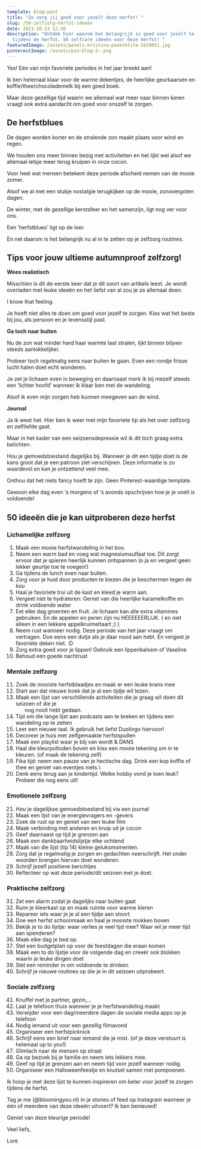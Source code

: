 ```yaml
---
template: blog-post
title: "Zo zorg jij goed voor jezelf deze herfst! "
slug: /50-zelfzorg-herfst-ideeen
date: 2021-10-13 12:30
description: "Ontdek hier waarom het belangrijk is goed voor jezelf te zorgen
  tijdens de herfst. 50 selfcare ideeën voor deze herfst! "
featuredImage: /assets/pexels-kristina-paukshtite-5429051.jpg
pinterestImage: /assets/pin-blog-3-.png
---
```

Yes! Eén van mijn favoriete periodes in het jaar breekt aan! 

Ik ben helemaal klaar voor de warme dekentjes, de heerlijke geurkaarsen en koffie/thee/chocolademelk bij een goed boek. 

Maar deze gezellige tijd waarin we allemaal wat meer naar binnen keren vraagt ook extra aandacht om goed voor onszelf te zorgen. 

## De herfstblues

De dagen worden korter en de stralende zon maakt plaats voor wind en regen. 

We houden ons meer binnen bezig met activiteiten en het lijkt wel alsof we allemaal ietsje meer terug kruipen in onze cocon. 

Voor heel wat mensen betekent deze periode afscheid nemen van de mooie zomer. 

Alsof we al met een stukje nostalgie terugkijken op de mooie, zonovergoten dagen. 

De winter, met de gezellige kerstsfeer en het samenzijn, ligt nog ver voor ons. 

Een ‘herfstblues’ ligt op de loer. 

En net daarom is het belangrijk nu al in te zetten op je zelfzorg routines.

## Tips voor jouw ultieme autumnproof zelfzorg! 

**Wees realistisch**

Misschien is dit de eerste keer dat je dit soort van artikels leest. Je wordt overladen met leuke ideeën en het liefst van al zou je ze allemaal doen. 

I know that feeling. 

Je hoeft niet alles te doen om goed voor jezelf te zorgen. Kies wat het beste bij jou, als persoon en je levensstijl past.

**Ga toch naar buiten**

Nu de zon wat minder hard haar warmte laat stralen, lijkt binnen blijven steeds aanlokkelijker. 

Probeer toch regelmatig eens naar buiten te gaan. Even een rondje frisse lucht halen doet echt wonderen. 

Je zet je lichaam even in beweging en daarnaast merk ik bij mezelf steeds een ‘lichter hoofd’ wanneer ik klaar ben met de wandeling.

Alsof ik even mijn zorgen heb kunnen meegeven aan de wind. 

**Journal** 

Ja ik weet het. Hier ben ik weer met mijn favoriete tip als het over zelfzorg en zelfliefde gaat. 

Maar in het kader van een seizoensdepressie wil ik dit toch graag extra belichten. 

Hou je gemoedstoestand dagelijks bij. Wanneer je dit een tijdje doet is de kans groot dat je een patroon ziet verschijnen. Deze informatie is zo waardevol en kan je ontzettend veel mee. 

Onthou dat het niets fancy hoeft te zijn. Geen Pinterest-waardige template. 

Gewoon elke dag even ‘s morgens of ‘s avonds opschrijven hoe je je voelt is voldoende! 

## 50 ideeën die je kan uitproberen deze herfst

### Lichamelijke zelfzorg 

1. Maak een mooie herfstwandeling in het bos.
2. Neem een warm bad en voeg wat magnesiumsulfaat toe. Dit zorgt ervoor dat je spieren heerlijk kunnen ontspannen (o ja en vergeet geen lekker geurtje toe te voegen!) 
3. Ga tijdens de lunch even naar buiten. 
4. Zorg voor je huid door producten te kiezen die je beschermen tegen de kou 
5. Haal je favoriete trui uit de kast en kleed je warm aan. 
6. Vergeet niet te hydrateren: Geniet van die heerlijke karamelkoffie en drink voldoende water
7. Eet elke dag groenten en fruit. Je lichaam kan alle extra vitamines gebruiken. En de appelen en peren zijn nu HEEEEEERLIJK. ( en niet alleen in een lekkere appelkruimeltaart ;) )
8. Neem rust wanneer nodig. Deze periode van het jaar vraagt om vertragen. Doe eens een dutje als je daar nood aan hebt. En vergeet je favoriete deken niet. :D 
9. Zorg extra goed voor je lippen! Gebruik een lippenbalsem of Vaseline
10. Behoud een goede nachtrust

### Mentale zelfzorg 

11. Zoek de mooiste herfstblaadjes en maak er een leuke krans mee
12. Start aan dat nieuwe boek dat je al een tijdje wil lezen. 
13. Maak een lijst van verschillende activiteiten die je graag wil doen dit seizoen of die je  \
          nog nooit hebt gedaan.
14. Tijd om die lange lijst aan podcasts aan te breken en tijdens een wandeling op te zetten 
15. Leer een nieuwe taal. Ik gebruik het liefst Duolingo hiervoor! 
16. Decoreer je huis met zelfgemaakte herfstspullen
17. Maak een playlist waar je blij van wordt & DANS
18. Haal die kleurpotloden boven en kies een mooie tekening om in te kleuren. (of maak de tekening zelf) 
19. Fika tijd: neem een pauze van je hectische dag. Drink een kop koffie of thee en geniet van eventjes niets.\
20. Denk eens terug aan je kindertijd. Welke hobby vond je toen leuk? Probeer die nog eens uit! 

### Emotionele zelfzorg 

21. Hou je dagelijkse gemoedstoestand bij via een journal 
22. Maak een lijst van je energievragers en -gevers 
23. Zoek de rust op en geniet van een leuke film
24. Maak verbinding met anderen en kruip uit je cocon
25. Geef daarnaast op tijd je grenzen aan 
26. Maak een dankbaarheidslijstje elke ochtend
27. Maak van die lijst (tip 14) kleine geluksmomenten. 
28. Zorg dat je regelmatig je zorgen en gedachten neerschrijft. Het onder woorden brengen hiervan doet wonderen. 
29. Schrijf jezelf positieve berichtjes 
30. Reflecteer op wat deze periode/dit seizoen met je doet. 

### Praktische zelfzorg

31. Zet een alarm zodat je dagelijks naar buiten gaat 
32. Ruim je kleerkast op en maak ruimte voor warme kleren 
33. Repareer iets waar je je al een tijdje aan stoort 
34. Doe een herfst schoonmaak en haal je mooiste mokken boven
35. Bekijk je to do lijstje: waar verlies je veel tijd mee? Waar wil je meer tijd aan spenderen? 
36. Maak elke dag je bed op. 
37. Stel een budgetplan op voor de feestdagen die eraan komen 
38. Maak een to do lijstje voor de volgende dag en creeër ook blokken waarin je leuke dingen doet
39. Stel een reminder in om voldoende te drinken.
40. Schrijf je nieuwe routines op die je in dit seizoen uitprobeert. 

### Sociale zelfzorg 

41. Knuffel met je partner, gezin,...
42. Laat je telefoon thuis wanneer je je herfstwandeling maakt 
43. Verwijder voor een dag/meerdere dagen de sociale media apps op je telefoon
44. Nodig iemand uit voor een gezellig filmavond
45. Organiseer een herfstpicknick 
46. Schrijf eens een brief naar iemand die je mist. (of je deze verstuurt is helemaal up to you!) 
47. Glimlach naar de mensen op straat
48. Ga op bezoek bij je familie en neem iets lekkers mee. 
49. Geef op tijd je grenzen aan en neem tijd voor jezelf wanneer nodig. 
50. Organiseer een Halloweenfeestje en knutsel samen met pompoenen. 

Ik hoop je met deze lijst te kunnen inspireren om beter voor jezelf te zorgen tijdens de herfst.

Tag je me (@bloomingyou.nl) in je stories of feed op Instagram wanneer je één of meerdere van deze ideeën uitvoert?
Ik ben benieuwd! 

Geniet van deze kleurige periode! 

Veel liefs, 

Lore